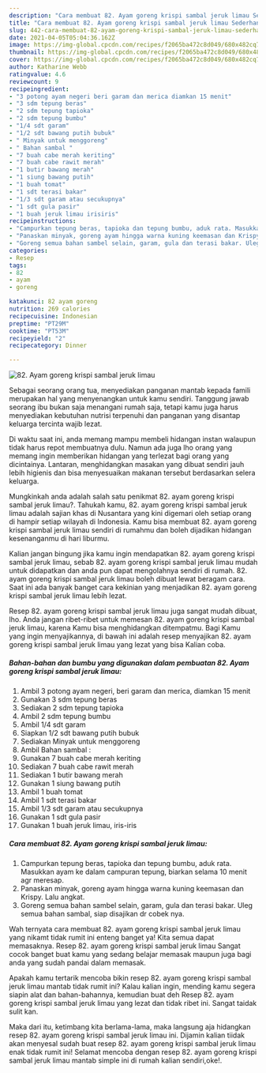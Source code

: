 ```yaml
---
description: "Cara membuat 82. Ayam goreng krispi sambal jeruk limau Sederhana dan Mudah Dibuat"
title: "Cara membuat 82. Ayam goreng krispi sambal jeruk limau Sederhana dan Mudah Dibuat"
slug: 442-cara-membuat-82-ayam-goreng-krispi-sambal-jeruk-limau-sederhana-dan-mudah-dibuat
date: 2021-04-05T05:04:36.162Z
image: https://img-global.cpcdn.com/recipes/f2065ba472c8d049/680x482cq70/82-ayam-goreng-krispi-sambal-jeruk-limau-foto-resep-utama.jpg
thumbnail: https://img-global.cpcdn.com/recipes/f2065ba472c8d049/680x482cq70/82-ayam-goreng-krispi-sambal-jeruk-limau-foto-resep-utama.jpg
cover: https://img-global.cpcdn.com/recipes/f2065ba472c8d049/680x482cq70/82-ayam-goreng-krispi-sambal-jeruk-limau-foto-resep-utama.jpg
author: Katharine Webb
ratingvalue: 4.6
reviewcount: 9
recipeingredient:
- "3 potong ayam negeri beri garam dan merica diamkan 15 menit"
- "3 sdm tepung beras"
- "2 sdm tepung tapioka"
- "2 sdm tepung bumbu"
- "1/4 sdt garam"
- "1/2 sdt bawang putih bubuk"
- " Minyak untuk menggoreng"
- " Bahan sambal "
- "7 buah cabe merah keriting"
- "7 buah cabe rawit merah"
- "1 butir bawang merah"
- "1 siung bawang putih"
- "1 buah tomat"
- "1 sdt terasi bakar"
- "1/3 sdt garam atau secukupnya"
- "1 sdt gula pasir"
- "1 buah jeruk limau irisiris"
recipeinstructions:
- "Campurkan tepung beras, tapioka dan tepung bumbu, aduk rata. Masukkan ayam ke dalam campuran tepung, biarkan selama 10 menit agr meresap."
- "Panaskan minyak, goreng ayam hingga warna kuning keemasan dan Krispy. Lalu angkat."
- "Goreng semua bahan sambel selain, garam, gula dan terasi bakar. Uleg semua bahan sambal, siap disajikan dr cobek nya."
categories:
- Resep
tags:
- 82
- ayam
- goreng

katakunci: 82 ayam goreng 
nutrition: 269 calories
recipecuisine: Indonesian
preptime: "PT29M"
cooktime: "PT53M"
recipeyield: "2"
recipecategory: Dinner

---
```



![82. Ayam goreng krispi sambal jeruk limau](https://img-global.cpcdn.com/recipes/f2065ba472c8d049/680x482cq70/82-ayam-goreng-krispi-sambal-jeruk-limau-foto-resep-utama.jpg)

Sebagai seorang orang tua, menyediakan panganan mantab kepada famili merupakan hal yang menyenangkan untuk kamu sendiri. Tanggung jawab seorang ibu bukan saja menangani rumah saja, tetapi kamu juga harus menyediakan kebutuhan nutrisi terpenuhi dan panganan yang disantap keluarga tercinta wajib lezat.

Di waktu  saat ini, anda memang mampu membeli hidangan instan walaupun tidak harus repot membuatnya dulu. Namun ada juga lho orang yang memang ingin memberikan hidangan yang terlezat bagi orang yang dicintainya. Lantaran, menghidangkan masakan yang dibuat sendiri jauh lebih higienis dan bisa menyesuaikan makanan tersebut berdasarkan selera keluarga. 



Mungkinkah anda adalah salah satu penikmat 82. ayam goreng krispi sambal jeruk limau?. Tahukah kamu, 82. ayam goreng krispi sambal jeruk limau adalah sajian khas di Nusantara yang kini digemari oleh setiap orang di hampir setiap wilayah di Indonesia. Kamu bisa membuat 82. ayam goreng krispi sambal jeruk limau sendiri di rumahmu dan boleh dijadikan hidangan kesenanganmu di hari liburmu.

Kalian jangan bingung jika kamu ingin mendapatkan 82. ayam goreng krispi sambal jeruk limau, sebab 82. ayam goreng krispi sambal jeruk limau mudah untuk didapatkan dan anda pun dapat mengolahnya sendiri di rumah. 82. ayam goreng krispi sambal jeruk limau boleh dibuat lewat beragam cara. Saat ini ada banyak banget cara kekinian yang menjadikan 82. ayam goreng krispi sambal jeruk limau lebih lezat.

Resep 82. ayam goreng krispi sambal jeruk limau juga sangat mudah dibuat, lho. Anda jangan ribet-ribet untuk memesan 82. ayam goreng krispi sambal jeruk limau, karena Kamu bisa menghidangkan ditempatmu. Bagi Kamu yang ingin menyajikannya, di bawah ini adalah resep menyajikan 82. ayam goreng krispi sambal jeruk limau yang lezat yang bisa Kalian coba.

<!--inarticleads1-->

##### Bahan-bahan dan bumbu yang digunakan dalam pembuatan 82. Ayam goreng krispi sambal jeruk limau:

1. Ambil 3 potong ayam negeri, beri garam dan merica, diamkan 15 menit
1. Gunakan 3 sdm tepung beras
1. Sediakan 2 sdm tepung tapioka
1. Ambil 2 sdm tepung bumbu
1. Ambil 1/4 sdt garam
1. Siapkan 1/2 sdt bawang putih bubuk
1. Sediakan  Minyak untuk menggoreng
1. Ambil  Bahan sambal :
1. Gunakan 7 buah cabe merah keriting
1. Sediakan 7 buah cabe rawit merah
1. Sediakan 1 butir bawang merah
1. Gunakan 1 siung bawang putih
1. Ambil 1 buah tomat
1. Ambil 1 sdt terasi bakar
1. Ambil 1/3 sdt garam atau secukupnya
1. Gunakan 1 sdt gula pasir
1. Gunakan 1 buah jeruk limau, iris-iris




<!--inarticleads2-->

##### Cara membuat 82. Ayam goreng krispi sambal jeruk limau:

1. Campurkan tepung beras, tapioka dan tepung bumbu, aduk rata. Masukkan ayam ke dalam campuran tepung, biarkan selama 10 menit agr meresap.
1. Panaskan minyak, goreng ayam hingga warna kuning keemasan dan Krispy. Lalu angkat.
1. Goreng semua bahan sambel selain, garam, gula dan terasi bakar. Uleg semua bahan sambal, siap disajikan dr cobek nya.




Wah ternyata cara membuat 82. ayam goreng krispi sambal jeruk limau yang nikamt tidak rumit ini enteng banget ya! Kita semua dapat memasaknya. Resep 82. ayam goreng krispi sambal jeruk limau Sangat cocok banget buat kamu yang sedang belajar memasak maupun juga bagi anda yang sudah pandai dalam memasak.

Apakah kamu tertarik mencoba bikin resep 82. ayam goreng krispi sambal jeruk limau mantab tidak rumit ini? Kalau kalian ingin, mending kamu segera siapin alat dan bahan-bahannya, kemudian buat deh Resep 82. ayam goreng krispi sambal jeruk limau yang lezat dan tidak ribet ini. Sangat taidak sulit kan. 

Maka dari itu, ketimbang kita berlama-lama, maka langsung aja hidangkan resep 82. ayam goreng krispi sambal jeruk limau ini. Dijamin kalian tiidak akan menyesal sudah buat resep 82. ayam goreng krispi sambal jeruk limau enak tidak rumit ini! Selamat mencoba dengan resep 82. ayam goreng krispi sambal jeruk limau mantab simple ini di rumah kalian sendiri,oke!.

